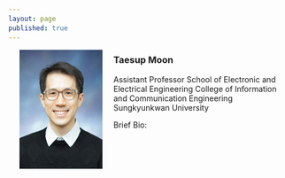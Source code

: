 ```yaml
---
layout: page
published: true
---
```


<img src="../img/profile_icc.jpg" width="150" height="215" align="left" hspace="20" />

### Taesup Moon

Assistant Professor
School of Electronic and Electrical Engineering
College of Information and Communication Engineering
Sungkyunkwan University

Brief Bio:

